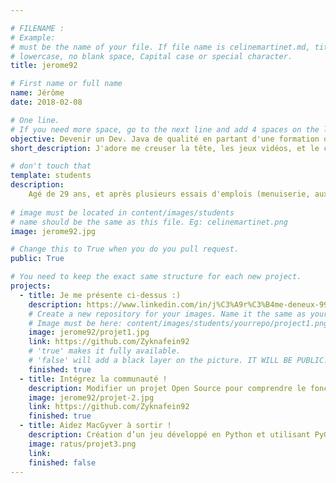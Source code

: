 ```yaml
---

# FILENAME : 
# Example: 
# must be the name of your file. If file name is celinemartinet.md, title is celinemartinet.
# lowercase, no blank space, Capital case or special character.
title: jerome92

# First name or full name
name: Jérôme
date: 2018-02-08

# One line.
# If you need more space, go to the next line and add 4 spaces on the left, as in 'description'.
objective: Devenir un Dev. Java de qualité en partant d'une formation de soignant !
short_description: J'adore me creuser la tête, les jeux vidéos, et le cinéma et l'univers Japon ainsi que la médecine.. Allez savoir pourquoi ? xD

# don't touch that
template: students
description:
    Agé de 29 ans, et après plusieurs essais d'emplois (menuiserie, auxiliaire véto, et aide-soignant ), j'ai décidé de me tourner vers l'une de mes passions et surtout un métier où je pourrais m'épanouir et mettre a contribution mes acquis dans les milieux de la santé. C'est donc dans cet optique que je me lance en dans mes études de développeur Java afin d'essayer d'améliorer ou créer les outils informatiques des soignants de demain !
    
# image must be located in content/images/students
# name should be the same as this file. Eg: celinemartinet.png
image: jerome92.jpg

# Change this to True when you do you pull request.
public: True

# You need to keep the exact same structure for each new project.
projects:
  - title: Je me présente ci-dessus :)
    description: https://www.linkedin.com/in/j%C3%A9r%C3%B4me-deneux-998a0b158/
    # Create a new repository for your images. Name it the same as your nickname and profile picture.
    # Image must be here: content/images/students/yourrepo/project1.png
    image: jerome92/projet1.jpg
    link: https://github.com/Zyknafein92
    # 'true' makes it fully available.
    # 'false' will add a black layer on the picture. IT WILL BE PUBLIC!
    finished: true
  - title: Intégrez la communauté !
    description: Modifier un projet Open Source pour comprendre le fonctionnement de Git, de Github et des pull requests. 
    image: jerome92/projet-2.jpg  
    link: https://github.com/Zyknafein92
    finished: true
  - title: Aidez MacGyver à sortir !
    description: Création d’un jeu développé en Python et utilisant PyGame.
    image: ratus/projet3.png
    link: 
    finished: false
---
```

